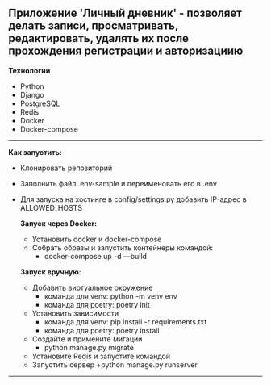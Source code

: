   Приложение 'Личный дневник' - позволяет делать записи, просматривать, редактировать, удалять их после прохождения регистрации и авторизациию 
---
**Технологии**

+ Python
+ Django
+ PostgreSQL
+ Redis
+ Docker
+ Docker-compose
___
**Как запустить:**
+ Клонировать репозиторий
+ Заполнить файл .env-sample и переименовать его в .env
+ Для запуска на хостинге в config/settings.py добавить IP-адрес в ALLOWED_HOSTS
  
  **Запуск через Docker:**
  + Установить docker и docker-compose
  + Собрать образы и запустить контейнеры командой:
    + docker-compose up -d —build

  **Запуск вручную**:
  + Добавить виртуальное окружение
    + команда для venv: python -m venv env
    + команда для poetry: poetry init
  + Установить зависимости
    + команда для venv: pip install -r requirements.txt
    + команда для poetry: poetry install
  + Создайте и примените мигации
    + python manage.py migrate 
  + Установите Redis и запустите командой
  + Запустить сервер
    +python manage.py runserver
---
